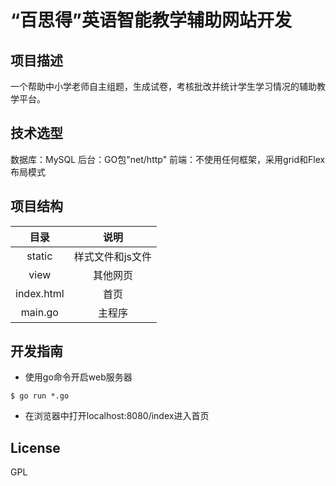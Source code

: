 “百思得”英语智能教学辅助网站开发
====

项目描述
----
一个帮助中小学老师自主组题，生成试卷，考核批改并统计学生学习情况的辅助教学平台。

技术选型
----
数据库：MySQL
后台：GO包"net/http"
前端：不使用任何框架，采用grid和Flex布局模式

项目结构
----
目录 | 说明 
:-: | :-:
static | 样式文件和js文件
view | 其他网页
index.html | 首页 
main.go | 主程序


开发指南
----
* 使用go命令开启web服务器
```
$ go run *.go
```
* 在浏览器中打开localhost:8080/index进入首页

License
----
GPL
